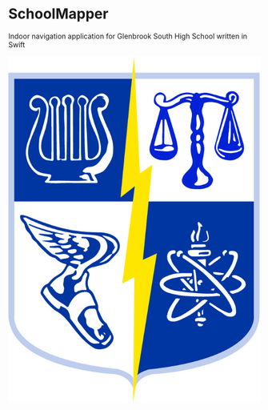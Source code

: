 # SchoolMapper
Indoor navigation application for Glenbrook South High School written in Swift

![alt text](/excel-plist-data/GBS_LOGO_ShieldOnly_CMYK.jpg "")
